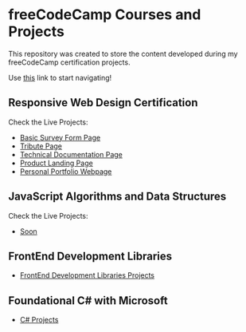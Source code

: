 # freeCodeCamp Courses and Projects
This repository was created to store the content developed during my freeCodeCamp certification projects.

Use [this](https://sdkitagawa.github.io/freeCodeCamp/) link to start navigating!

## Responsive Web Design Certification
<summary>Check the Live Projects:</summary>

- [Basic Survey Form Page](https://sdkitagawa.github.io/freeCodeCamp/responsive_web_design_certification/module_1/5_certification_project_(survey_form)/after_module_1/)
- [Tribute Page](https://sdkitagawa.github.io/freeCodeCamp/responsive_web_design_certification/module_2/5_certification_project_(tribute_page)/)
- [Technical Documentation Page](https://sdkitagawa.github.io/freeCodeCamp/responsive_web_design_certification/module_3/4_certification_project_(technical_documentation_page)/)
- [Product Landing Page](https://sdkitagawa.github.io/freeCodeCamp/responsive_web_design_certification/module_4/3_certification_project_(product_landing_page)/)
- [Personal Portfolio Webpage](#)



## JavaScript Algorithms and Data Structures
<summary>Check the Live Projects:</summary>

- [Soon](#)

## FrontEnd Development Libraries

- [FrontEnd Development Libraries Projects](https://github.com/sdkitagawa/freeCodeCamp/tree/main/front_end_development_libraries/module_1)

## Foundational C# with Microsoft

- [C# Projects](https://github.com/sdkitagawa/freeCodeCamp/tree/main/foundational_csharp_with_microsoft_certification)
